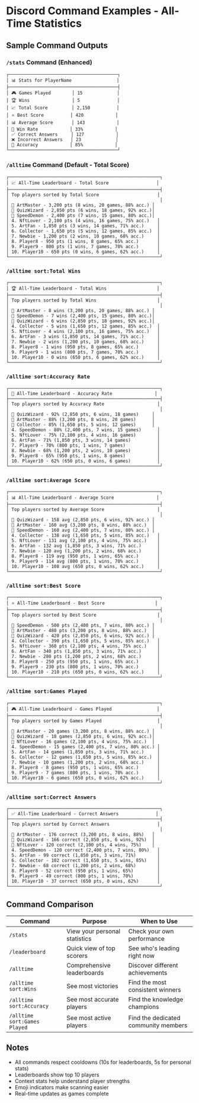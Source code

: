 # Discord Command Examples - All-Time Statistics

## Sample Command Outputs

### `/stats` Command (Enhanced)
```
┌─────────────────────────────────────────┐
│ 📊 Stats for PlayerName                 │
├─────────────────────────────────────────┤
│ 🎮 Games Played        │ 15             │
│ 🏆 Wins                │ 5              │
│ 📈 Total Score         │ 2,150          │
│ ⭐ Best Score          │ 420            │
│ 📊 Average Score       │ 143            │
│ 🎯 Win Rate            │ 33%            │
│ ✅ Correct Answers     │ 127            │
│ ❌ Incorrect Answers   │ 23             │
│ 🎯 Accuracy            │ 85%            │
└─────────────────────────────────────────┘
```

### `/alltime` Command (Default - Total Score)
```
┌─────────────────────────────────────────────────────────┐
│ 📈 All-Time Leaderboard - Total Score                  │
├─────────────────────────────────────────────────────────┤
│ Top players sorted by Total Score                      │
│                                                         │
│ 🥇 ArtMaster - 3,200 pts (8 wins, 20 games, 88% acc.) │
│ 🥈 QuizWizard - 2,850 pts (6 wins, 18 games, 92% acc.)│
│ 🥉 SpeedDemon - 2,400 pts (7 wins, 15 games, 80% acc.)│
│ 4. NftLover - 2,100 pts (4 wins, 16 games, 75% acc.)   │
│ 5. ArtFan - 1,850 pts (3 wins, 14 games, 71% acc.)     │
│ 6. Collector - 1,650 pts (5 wins, 12 games, 85% acc.)  │
│ 7. Newbie - 1,200 pts (2 wins, 10 games, 68% acc.)     │
│ 8. Player8 - 950 pts (1 wins, 8 games, 65% acc.)       │
│ 9. Player9 - 800 pts (1 wins, 7 games, 70% acc.)       │
│ 10. Player10 - 650 pts (0 wins, 6 games, 62% acc.)     │
└─────────────────────────────────────────────────────────┘
```

### `/alltime sort:Total Wins`
```
┌─────────────────────────────────────────────────────────┐
│ 🏆 All-Time Leaderboard - Total Wins                   │
├─────────────────────────────────────────────────────────┤
│ Top players sorted by Total Wins                       │
│                                                         │
│ 🥇 ArtMaster - 8 wins (3,200 pts, 20 games, 88% acc.) │
│ 🥈 SpeedDemon - 7 wins (2,400 pts, 15 games, 80% acc.)│
│ 🥉 QuizWizard - 6 wins (2,850 pts, 18 games, 92% acc.)│
│ 4. Collector - 5 wins (1,650 pts, 12 games, 85% acc.)  │
│ 5. NftLover - 4 wins (2,100 pts, 16 games, 75% acc.)   │
│ 6. ArtFan - 3 wins (1,850 pts, 14 games, 71% acc.)     │
│ 7. Newbie - 2 wins (1,200 pts, 10 games, 68% acc.)     │
│ 8. Player8 - 1 wins (950 pts, 8 games, 65% acc.)       │
│ 9. Player9 - 1 wins (800 pts, 7 games, 70% acc.)       │
│ 10. Player10 - 0 wins (650 pts, 6 games, 62% acc.)     │
└─────────────────────────────────────────────────────────┘
```

### `/alltime sort:Accuracy Rate`
```
┌─────────────────────────────────────────────────────────┐
│ 🎯 All-Time Leaderboard - Accuracy Rate                │
├─────────────────────────────────────────────────────────┤
│ Top players sorted by Accuracy Rate                    │
│                                                         │
│ 🥇 QuizWizard - 92% (2,850 pts, 6 wins, 18 games)     │
│ 🥈 ArtMaster - 88% (3,200 pts, 8 wins, 20 games)      │
│ 🥉 Collector - 85% (1,650 pts, 5 wins, 12 games)      │
│ 4. SpeedDemon - 80% (2,400 pts, 7 wins, 15 games)      │
│ 5. NftLover - 75% (2,100 pts, 4 wins, 16 games)        │
│ 6. ArtFan - 71% (1,850 pts, 3 wins, 14 games)          │
│ 7. Player9 - 70% (800 pts, 1 wins, 7 games)            │
│ 8. Newbie - 68% (1,200 pts, 2 wins, 10 games)          │
│ 9. Player8 - 65% (950 pts, 1 wins, 8 games)            │
│ 10. Player10 - 62% (650 pts, 0 wins, 6 games)          │
└─────────────────────────────────────────────────────────┘
```

### `/alltime sort:Average Score`
```
┌─────────────────────────────────────────────────────────┐
│ 📊 All-Time Leaderboard - Average Score                │
├─────────────────────────────────────────────────────────┤
│ Top players sorted by Average Score                    │
│                                                         │
│ 🥇 QuizWizard - 158 avg (2,850 pts, 6 wins, 92% acc.) │
│ 🥈 ArtMaster - 160 avg (3,200 pts, 8 wins, 88% acc.)  │
│ 🥉 SpeedDemon - 160 avg (2,400 pts, 7 wins, 80% acc.) │
│ 4. Collector - 138 avg (1,650 pts, 5 wins, 85% acc.)   │
│ 5. NftLover - 131 avg (2,100 pts, 4 wins, 75% acc.)    │
│ 6. ArtFan - 132 avg (1,850 pts, 3 wins, 71% acc.)      │
│ 7. Newbie - 120 avg (1,200 pts, 2 wins, 68% acc.)      │
│ 8. Player8 - 119 avg (950 pts, 1 wins, 65% acc.)       │
│ 9. Player9 - 114 avg (800 pts, 1 wins, 70% acc.)       │
│ 10. Player10 - 108 avg (650 pts, 0 wins, 62% acc.)     │
└─────────────────────────────────────────────────────────┘
```

### `/alltime sort:Best Score`
```
┌─────────────────────────────────────────────────────────┐
│ ⭐ All-Time Leaderboard - Best Score                   │
├─────────────────────────────────────────────────────────┤
│ Top players sorted by Best Score                       │
│                                                         │
│ 🥇 SpeedDemon - 500 pts (2,400 pts, 7 wins, 80% acc.) │
│ 🥈 ArtMaster - 480 pts (3,200 pts, 8 wins, 88% acc.)  │
│ 🥉 QuizWizard - 420 pts (2,850 pts, 6 wins, 92% acc.) │
│ 4. Collector - 390 pts (1,650 pts, 5 wins, 85% acc.)   │
│ 5. NftLover - 360 pts (2,100 pts, 4 wins, 75% acc.)    │
│ 6. ArtFan - 340 pts (1,850 pts, 3 wins, 71% acc.)      │
│ 7. Newbie - 280 pts (1,200 pts, 2 wins, 68% acc.)      │
│ 8. Player8 - 250 pts (950 pts, 1 wins, 65% acc.)       │
│ 9. Player9 - 230 pts (800 pts, 1 wins, 70% acc.)       │
│ 10. Player10 - 210 pts (650 pts, 0 wins, 62% acc.)     │
└─────────────────────────────────────────────────────────┘
```

### `/alltime sort:Games Played`
```
┌─────────────────────────────────────────────────────────┐
│ 🎮 All-Time Leaderboard - Games Played                 │
├─────────────────────────────────────────────────────────┤
│ Top players sorted by Games Played                     │
│                                                         │
│ 🥇 ArtMaster - 20 games (3,200 pts, 8 wins, 88% acc.) │
│ 🥈 QuizWizard - 18 games (2,850 pts, 6 wins, 92% acc.)│
│ 🥉 NftLover - 16 games (2,100 pts, 4 wins, 75% acc.)  │
│ 4. SpeedDemon - 15 games (2,400 pts, 7 wins, 80% acc.) │
│ 5. ArtFan - 14 games (1,850 pts, 3 wins, 71% acc.)     │
│ 6. Collector - 12 games (1,650 pts, 5 wins, 85% acc.)  │
│ 7. Newbie - 10 games (1,200 pts, 2 wins, 68% acc.)     │
│ 8. Player8 - 8 games (950 pts, 1 wins, 65% acc.)       │
│ 9. Player9 - 7 games (800 pts, 1 wins, 70% acc.)       │
│ 10. Player10 - 6 games (650 pts, 0 wins, 62% acc.)     │
└─────────────────────────────────────────────────────────┘
```

### `/alltime sort:Correct Answers`
```
┌─────────────────────────────────────────────────────────┐
│ ✅ All-Time Leaderboard - Correct Answers              │
├─────────────────────────────────────────────────────────┤
│ Top players sorted by Correct Answers                  │
│                                                         │
│ 🥇 ArtMaster - 176 correct (3,200 pts, 8 wins, 88%)   │
│ 🥈 QuizWizard - 166 correct (2,850 pts, 6 wins, 92%)  │
│ 🥉 NftLover - 120 correct (2,100 pts, 4 wins, 75%)    │
│ 4. SpeedDemon - 120 correct (2,400 pts, 7 wins, 80%)   │
│ 5. ArtFan - 99 correct (1,850 pts, 3 wins, 71%)        │
│ 6. Collector - 102 correct (1,650 pts, 5 wins, 85%)    │
│ 7. Newbie - 68 correct (1,200 pts, 2 wins, 68%)        │
│ 8. Player8 - 52 correct (950 pts, 1 wins, 65%)         │
│ 9. Player9 - 49 correct (800 pts, 1 wins, 70%)         │
│ 10. Player10 - 37 correct (650 pts, 0 wins, 62%)       │
└─────────────────────────────────────────────────────────┘
```

## Command Comparison

| Command | Purpose | When to Use |
|---------|---------|-------------|
| `/stats` | View your personal statistics | Check your own performance |
| `/leaderboard` | Quick view of top scorers | See who's leading right now |
| `/alltime` | Comprehensive leaderboards | Discover different achievements |
| `/alltime sort:Wins` | See most victories | Find the most consistent winners |
| `/alltime sort:Accuracy` | See most accurate players | Find the knowledge champions |
| `/alltime sort:Games Played` | See most active players | Find the dedicated community members |

## Notes

- All commands respect cooldowns (10s for leaderboards, 5s for personal stats)
- Leaderboards show top 10 players
- Context stats help understand player strengths
- Emoji indicators make scanning easier
- Real-time updates as games complete

